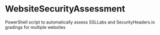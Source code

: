 # WebsiteSecurityAssessment
PowerShell script to automatically assess SSLLabs and SecurityHeaders.io gradings for multiple websites
